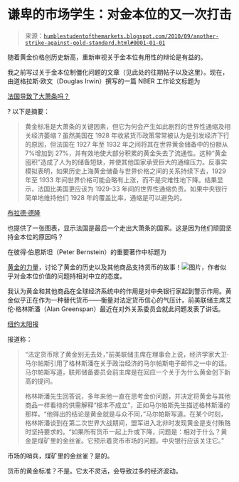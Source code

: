 <!--yml

类别：未分类

日期：2024-05-18 04:38:59

-->

# 谦卑的市场学生：对金本位的又一次打击

> 来源：[`humblestudentofthemarkets.blogspot.com/2010/09/another-strike-against-gold-standard.html#0001-01-01`](https://humblestudentofthemarkets.blogspot.com/2010/09/another-strike-against-gold-standard.html#0001-01-01)

随着黄金价格创历史新高，重新审视关于金本位有用性的辩论是有益的。

我之前写过关于金本位制僵化问题的文章（见此处的往期帖子以及这里）。现在，由道格拉斯·欧文（Douglas Irwin）撰写的一篇 NBER 工作论文标题为

[法国导致了大萧条吗？](http://www.nber.org/papers/w16350)

? 以下是摘要：

> 黄金标准是大萧条的关键因素，但它为何会产生如此剧烈的世界性通缩及相关经济萎缩？虽然美国在 1928 年收紧货币政策常常被认为是引发经济下行的原因，但法国在 1927 年至 1932 年之间将其在世界黄金储备中的份额从 7%增加到 27%，并有效地使大部分积累的黄金失去了流通性。这种“黄金囤积”造成了人为的储备短缺，并使其他国家承受巨大的通缩压力。反事实模拟表明，如果历史上海黄金储备与世界价格之间的关系持续下去，1929 年至 1933 年间世界价格可能会略有上涨，而不是灾难性地下降。结果显示，法国比美国更应该为 1929-33 年间的世界性通缩负责。如果中央银行简单地维持他们 1928 年的覆盖比率，通缩是可以避免的。

[布拉德·德隆](http://delong.typepad.com/sdj/2009/03/the-earlier-you-abandon-the-gold-standard-and-start-your-new-deal-the-better.html)

也提供了一张图表，显示法国是最后一个走出大萧条的国家。这是因为他们顽固坚持金本位的原因吗？

在彼得·伯恩斯坦（Peter Bernstein）的重要著作中标题为

[黄金的力量](http://www.amazon.com/Power-Gold-History-Obsession/dp/0470091002?ie=UTF8&tag=humblest-20&link_code=btl&camp=213689&creative=392969)，讨论了黄金的历史以及其他商品支持货币的故事！![图片](img/cef3647a08d75119943b92dd79c29824.png)，作者似乎对金本位价值的问题持相对中立的态度。

我认为黄金和其他商品在全球经济系统中的作用是对中央银行家起到警示作用。黄金似乎正在作为一种替代货币——衡量对法定货币信心的气压计。前美联储主席艾伦·格林斯潘（Alan Greenspan）最近在对外关系委员会就此问题发表了讲话。

[纽约太阳报](http://www.nysun.com/editorials/greenspans-warning-on-gold/87080/)

报道称：

> “法定货币除了黄金别无去处，”前美联储主席在理事会上说，经济学家大卫·马尔帕斯引用了格林斯潘在关于政治经济的马尔帕斯电子邮件之一中的话。马尔帕斯写道，联邦储备委员会前主席是在回应一个关于为什么黄金创下新高的提问。
> 
> 格林斯潘先生回答说，多年来他一直在思考金价问题，并决定将黄金与其他商品一样看待的供需解释“根本不成立”，正如马尔帕斯先生描述格林斯潘的那样。“他得出的结论是黄金就是与众不同，”马尔帕斯写道。在某个时刻，格林斯潘谈到在第二次世界大战期间，盟军进入北非时发现黄金是支付贿赂时坚持要求的。“如果所有货币一起上升或下降，问题是：相对于什么？黄金是煤矿里的金丝雀。它预示着货币市场的问题。中央银行应该关注它。”

市场的哨兵，煤矿里的金丝雀？是的。

货币的黄金标准？不是。它太不灵活，会导致过多的经济波动。

